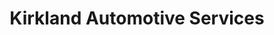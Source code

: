 ---
title: "Kirkland Automotive Services"
url: /clinton/kirkland-automotive-services/
shop: car repair
---